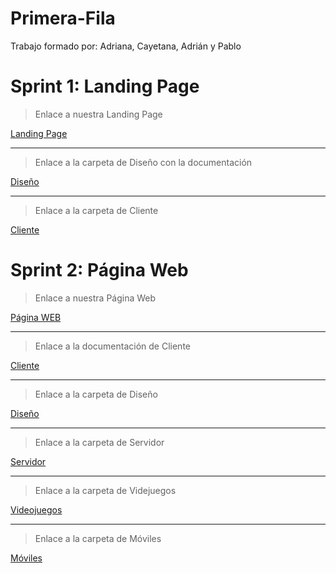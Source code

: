 # Primera-Fila

Trabajo formado por: Adriana, Cayetana, Adrián y Pablo

# Sprint 1: Landing Page

>Enlace a nuestra Landing Page

[Landing Page](https://github.com/ppolo1/Primera-Fila/tree/main/SPRINT%20I-PRIMERA%20FILA/LANDING%20PAGE-EON%20LUX%20ANTIQUES)

---
>Enlace a la carpeta de Diseño con la documentación

[Diseño](https://github.com/ppolo1/Primera-Fila/blob/main/SPRINT%20I-PRIMERA%20FILA/GU%C3%8DA%20DE%20ESTILO%20EON%20LUX%20ANTIQUES.pdf)

---
>Enlace a la carpeta de Cliente

[Cliente](https://github.com/ppolo1/Primera-Fila/blob/main/SPRINT%20I-PRIMERA%20FILA/VALIDACIONES%20Y%20REQUERIMIENTOS%20EON%20LUX%20ANTIQUES.pdf)


# Sprint 2: Página Web

> Enlace a nuestra Página Web

[Página WEB](https://github.com/ppolo1/Primera-Fila/tree/master)

---

>Enlace a la documentación de Cliente

[Cliente](https://github.com/ppolo1/Primera-Fila/blob/main/SprintII/readme%20Cliente.pdf)

---
>Enlace a la carpeta de Diseño

[Diseño](https://github.com/ppolo1/Primera-Fila/blob/main/SprintII/GU%C3%8DA%20DE%20ESTILO%20EON%20LUX%20ANTIQUES.pdf)

---
>Enlace a la carpeta de Servidor

[Servidor]()

---
>Enlace a la carpeta de Videjuegos

[Videojuegos](https://github.com/ppolo1/Primera-Fila/blob/main/SprintII/Videojuegos.pdf)

---
>Enlace a la carpeta de Móviles

[Móviles](https://github.com/ppolo1/Primera-Fila/blob/main/SprintII/M%C3%B3viles.rar)
